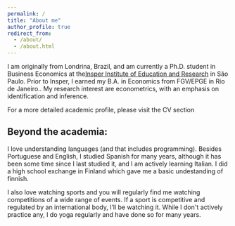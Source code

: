 ```yaml
---
permalink: /
title: "About me"
author_profile: true
redirect_from: 
  - /about/
  - /about.html
---
```


I am originally from Londrina, Brazil, and am currently a Ph.D. student in Business Economics at the<u><a href="https://www.insper.edu.br/en/">Insper Institute of Education and Research</a></u> in São Paulo. Prior to Insper, I earned my B.A. in Economics from FGV/EPGE in Rio de Janeiro.. My research interest are econometrics, with an emphasis on identification and inference.

For a more detailed academic profile, please visit the CV section

Beyond the academia:
-------------------
I love understanding languages (and that includes programming). Besides Portuguese and English, I studied Spanish for many years, although it has been some time since I last studied it, and I am actively learning Italian. I did a high school exchange in Finland which gave me a basic undestanding of finnish.

I also love watching sports and you will regularly find me watching competitions of a wide range of events. If a sport is competitive and regulated by an international body, I’ll be watching it. While I don't actively practice any, I do yoga regularly and have done so for many years.